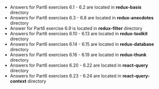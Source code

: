 - Answers for Part6 exercises 6.1 - 6.2 are located in **redux-basis** directory
- Answers for Part6 exercises 6.3 - 6.8 are located in **redux-anecdotes** directory
- Answer for Part6 exercise 6.9 is located in **redux-filter** directory
- Answers for Part6 exercises 6.10 - 6.13 are located in **redux-toolkit** directory
- Answers for Part6 exercises 6.14 - 6.15 are located in **redux-database** directory
- Answers for Part6 exercises 6.16 - 6.19 are located in **redux-thunk** directory
- Answers for Part6 exercises 6.20 - 6.22 are located in **react-query** directory
- Answers for Part6 exercises 6.23 - 6.24 are located in **react-query-context** directory
